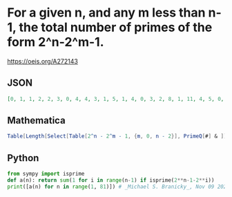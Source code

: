 # For a given n, and any m less than n\-1, the total number of primes of the form 2^n\-2^m\-1\.
https://oeis.org/A272143
## JSON
```JSON
[0, 1, 1, 2, 2, 3, 0, 4, 4, 3, 1, 5, 1, 4, 0, 3, 2, 8, 1, 11, 4, 5, 0, 7, 1, 2, 0, 1, 5, 4, 0, 7, 5, 1, 1, 9, 0, 6, 0, 7, 1, 6, 0, 4, 7, 2, 1, 10, 3, 3, 1, 2, 1, 6, 0, 4, 3, 0, 1, 8, 3, 3, 0, 3, 1, 8, 1, 2, 2, 3, 0, 9, 1, 5, 2, 5, 8, 3, 0, 10]
```
## Mathematica
```Mathematica
Table[Length[Select[Table[2^n - 2^m - 1, {m, 0, n - 2}], PrimeQ[#] & ]], {n, 1, 100}] (* _Robert Price_, Apr 21 2016 *)
```
## Python
```Python
from sympy import isprime
def a(n): return sum(1 for i in range(n-1) if isprime(2**n-1-2**i))
print([a(n) for n in range(1, 81)]) # _Michael S. Branicky_, Nov 09 2023
```
